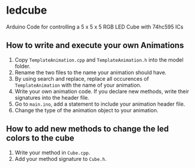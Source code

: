 # ledcube
Arduino Code for controlling a 5 x 5 x 5 RGB LED Cube with 74hc595 ICs

## How to write and execute your own Animations
1. Copy `TemplateAnimation.cpp` and `TemplateAnimation.h` into the model folder.
2. Rename the two files to the name your animation should have.
3. By using search and replace, replace all occurences of `TemplateAnimation` with the name of your animation.
4. Write your own animation code. If you declare new methods, write their signatures into the header file.
5. Go to `main.ino`, add a statement to include your animation header file.
6. Change the type of the animation object to your animation.

## How to add new methods to change the led colors to the cube
1. Write your method in `Cube.cpp`.
2. Add your method signature to `Cube.h`.
